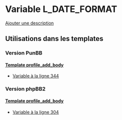 # Variable L_DATE_FORMAT
[Ajouter une description](https://fa-tvars.appspot.com/var/L_DATE_FORMAT)

## Utilisations dans les templates

### Version PunBB

#### [Template profile_add_body](punbb/profile_add_body.md)
* [Variable &agrave; la ligne 344](../punbb/profile_add_body.tpl#L344)

### Version phpBB2

#### [Template profile_add_body](subsilver/profile_add_body.md)
* [Variable &agrave; la ligne 304](../subsilver/profile_add_body.tpl#L304)